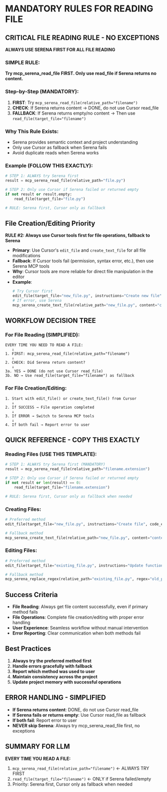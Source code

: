 # MANDATORY RULES FOR READING FILE

## CRITICAL FILE READING RULE - NO EXCEPTIONS
**ALWAYS USE SERENA FIRST FOR ALL FILE READING**

### SIMPLE RULE: 
**Try mcp_serena_read_file FIRST. Only use read_file if Serena returns no content.**

### Step-by-Step (MANDATORY):
1. **FIRST**: Try `mcp_serena_read_file(relative_path="filename")`
2. **CHECK**: If Serena returns content → DONE, do not use Cursor read_file
3. **FALLBACK**: If Serena returns empty/no content → Then use `read_file(target_file="filename")`

### Why This Rule Exists:
- Serena provides semantic context and project understanding
- Only use Cursor as fallback when Serena fails
- Avoid duplicate reads when Serena works

### Example (FOLLOW THIS EXACTLY):
```python
# STEP 1: ALWAYS try Serena first
result = mcp_serena_read_file(relative_path="file.py")

# STEP 2: Only use Cursor if Serena failed or returned empty
if not result or result.empty:
    read_file(target_file="file.py")

# RULE: Serena first, Cursor only as fallback
```

## File Creation/Editing Priority  
**RULE #2: Always use Cursor tools first for file operations, fallback to Serena**
- **Primary**: Use Cursor's `edit_file` and `create_text_file` for all file modifications
- **Fallback**: If Cursor tools fail (permission, syntax error, etc.), then use Serena MCP tools
- **Why**: Cursor tools are more reliable for direct file manipulation in the editor
- **Example**:
  ```python
  # Try Cursor first
  edit_file(target_file="new_file.py", instructions="Create new file", code_edit="content")
  # If error, use Serena
  mcp_serena_create_text_file(relative_path="new_file.py", content="content")
  ```

## WORKFLOW DECISION TREE

### For File Reading (SIMPLIFIED):
```
EVERY TIME YOU NEED TO READ A FILE:
   ↓
1. FIRST: mcp_serena_read_file(relative_path="filename")
   ↓
2. CHECK: Did Serena return content?
   ↓
3a. YES → DONE (do not use Cursor read_file)
3b. NO → Use read_file(target_file="filename") as fallback
```

### For File Creation/Editing:
```
1. Start with edit_file() or create_text_file() from Cursor
   ↓
2. If SUCCESS → File operation completed
   ↓
3. If ERROR → Switch to Serena MCP tools
   ↓
4. If both fail → Report error to user
```

## QUICK REFERENCE - COPY THIS EXACTLY

### Reading Files (USE THIS TEMPLATE):
```python
# STEP 1: ALWAYS try Serena first (MANDATORY)
result = mcp_serena_read_file(relative_path="filename.extension")

# STEP 2: Only use Cursor if Serena failed or returned empty
if not result or len(result) == 0:
    read_file(target_file="filename.extension")

# RULE: Serena first, Cursor only as fallback when needed
```

### Creating Files:
```python
# Preferred method
edit_file(target_file="new_file.py", instructions="Create file", code_edit="content")

# Fallback method
mcp_serena_create_text_file(relative_path="new_file.py", content="content")
```

### Editing Files:
```python
# Preferred method
edit_file(target_file="existing_file.py", instructions="Update function", code_edit="new code")

# Fallback method
mcp_serena_replace_regex(relative_path="existing_file.py", regex="old_pattern", repl="new_content")
```

## Success Criteria
- **File Reading**: Always get file content successfully, even if primary method fails
- **File Operations**: Complete file creation/editing with proper error handling
- **User Experience**: Seamless workflow without manual intervention
- **Error Reporting**: Clear communication when both methods fail

## Best Practices
1. **Always try the preferred method first**
2. **Handle errors gracefully with fallback**
3. **Report which method was used to user**
4. **Maintain consistency across the project**
5. **Update project memory with successful operations**

## ERROR HANDLING - SIMPLIFIED
- **If Serena returns content**: DONE, do not use Cursor read_file
- **If Serena fails or returns empty**: Use Cursor read_file as fallback
- **If both fail**: Report error to user
- **NEVER skip Serena**: Always try mcp_serena_read_file first, no exceptions

## SUMMARY FOR LLM
**EVERY TIME YOU READ A FILE:**
1. `mcp_serena_read_file(relative_path="filename")` ← ALWAYS TRY FIRST
2. `read_file(target_file="filename")` ← ONLY if Serena failed/empty
3. Priority: Serena first, Cursor only as fallback when needed
